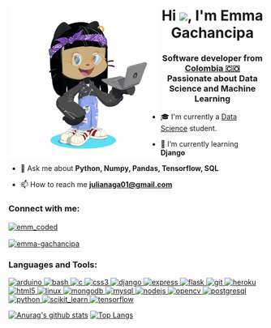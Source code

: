 <div>
  
  <img align="left" src="octocat-rmgb.png" height="300px">

  <h1 align="center">
    Hi <img src="https://media.giphy.com/media/hvRJCLFzcasrR4ia7z/giphy.gif" width="25px">, I'm Emma Gachancipa
  </h1>

  <h3 align="center">
    Software developer from 
    <a href="https://www.google.com/maps/place/Colombia/@4,-72z/">Colombia 🇨🇴 </a> <br/>
    Passionate about Data Science and Machine Learning
  </h3>
  
  - :mortar_board: I'm currently a [Data Science](https://www.javeriana.edu.co/carrera-ciencia-de-datos) student.

  - 🌱 I’m currently learning **Django**

  - 💬 Ask me about **Python, Numpy, Pandas, Tensorflow, SQL**

  - 📫 How to reach me **julianaga01@gmail.com**

</div>

<h3 align="left">
  Connect with me:
</h3>

<p align="left">
  
  <a href="https://twitter.com/emm_coded" target="blank"><img align="center" src="https://cdn.jsdelivr.net/npm/simple-icons@3.0.1/icons/twitter.svg" alt="emm_coded" height="30" width="40" /></a>

  <a href="https://linkedin.com/in/emma-gachancipa" target="blank"><img align="center" src="https://cdn.jsdelivr.net/npm/simple-icons@3.0.1/icons/linkedin.svg" alt="emma-gachancipa" height="30" width="40" /></a>

</p>

<h3 align="left">Languages and Tools:</h3>
  
<p align="left">
  
  <a href="https://www.arduino.cc/" target="_blank">
    <img src="https://cdn.worldvectorlogo.com/logos/arduino-1.svg" alt="arduino" width="40" height="40"/>
  </a>
  
  <a href="https://www.gnu.org/software/bash/" target="_blank">
    <img src="https://www.vectorlogo.zone/logos/gnu_bash/gnu_bash-icon.svg" alt="bash" width="40" height="40"/>
  </a>
 
  <a href="https://www.cprogramming.com/" target="_blank">
    <img src="https://devicons.github.io/devicon/devicon.git/icons/c/c-original.svg" alt="c" width="40" height="40"/>
  </a>
  
  <a href="https://www.w3schools.com/css/" target="_blank">
    <img src="https://devicons.github.io/devicon/devicon.git/icons/css3/css3-original-wordmark.svg" alt="css3" width="40" height="40"/>
  </a>
  
  <a href="https://www.djangoproject.com/" target="_blank">
    <img src="https://devicons.github.io/devicon/devicon.git/icons/django/django-original.svg" alt="django" width="40" height="40"/>
  </a>
  
  <a href="https://expressjs.com" target="_blank">
    <img src="https://devicons.github.io/devicon/devicon.git/icons/express/express-original-wordmark.svg" alt="express" width="40" height="40"/>
  </a>
  
  <a href="https://flask.palletsprojects.com/" target="_blank">
    <img src="https://www.vectorlogo.zone/logos/pocoo_flask/pocoo_flask-icon.svg" alt="flask" width="40" height="40"/>
  </a>
  
  <a href="https://git-scm.com/" target="_blank">
    <img src="https://www.vectorlogo.zone/logos/git-scm/git-scm-icon.svg" alt="git" width="40" height="40"/>
  </a>
  
  <a href="https://heroku.com" target="_blank">
    <img src="https://www.vectorlogo.zone/logos/heroku/heroku-icon.svg" alt="heroku" width="40" height="40"/>
  </a>
  
  <a href="https://www.w3.org/html/" target="_blank">
    <img src="https://devicons.github.io/devicon/devicon.git/icons/html5/html5-original-wordmark.svg" alt="html5" width="40" height="40"/>
  </a>
  
  <a href="https://www.linux.org/" target="_blank">
    <img src="https://devicons.github.io/devicon/devicon.git/icons/linux/linux-original.svg" alt="linux" width="40" height="40"/>
  </a>
  
  <a href="https://www.mongodb.com/" target="_blank">
    <img src="https://devicons.github.io/devicon/devicon.git/icons/mongodb/mongodb-original-wordmark.svg" alt="mongodb" width="40" height="40"/>
  </a>
  
  <a href="https://www.mysql.com/" target="_blank">
    <img src="https://devicons.github.io/devicon/devicon.git/icons/mysql/mysql-original-wordmark.svg" alt="mysql" width="40" height="40"/>
  </a>
  
  <a href="https://nodejs.org" target="_blank">
    <img src="https://devicons.github.io/devicon/devicon.git/icons/nodejs/nodejs-original-wordmark.svg" alt="nodejs" width="40" height="40"/>
  </a>
  
  <a href="https://opencv.org/" target="_blank">
    <img src="https://www.vectorlogo.zone/logos/opencv/opencv-icon.svg" alt="opencv" width="40" height="40"/>
  </a>
  
  <a href="https://www.postgresql.org" target="_blank">
    <img src="https://devicons.github.io/devicon/devicon.git/icons/postgresql/postgresql-original-wordmark.svg" alt="postgresql" width="40" height="40"/>
  </a>
  
  <a href="https://www.python.org" target="_blank">
    <img src="https://devicons.github.io/devicon/devicon.git/icons/python/python-original.svg" alt="python" width="40" height="40"/>
  </a>
  
  <a href="https://scikit-learn.org/" target="_blank">
    <img src="https://upload.wikimedia.org/wikipedia/commons/0/05/Scikit_learn_logo_small.svg" alt="scikit_learn" width="40" height="40"/>
  </a>
  
  <a href="https://www.tensorflow.org" target="_blank">
    <img src="https://www.vectorlogo.zone/logos/tensorflow/tensorflow-icon.svg" alt="tensorflow" width="40" height="40"/>
  </a>

</p>

[![Anurag's github stats](https://github-readme-stats.vercel.app/api?username=julgachancipa&show_icons=true)](https://github.com/anuraghazra/github-readme-stats)
[![Top Langs](https://github-readme-stats.vercel.app/api/top-langs/?username=julgachancipa&layout=compact)](https://github.com/anuraghazra/github-readme-stats)
